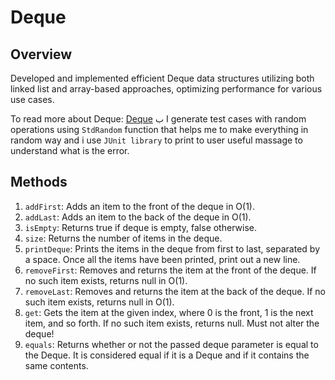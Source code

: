 # Deque

## Overview
Developed and implemented efficient Deque data structures utilizing both linked list and array-based approaches, optimizing performance for various use cases.

To read more about Deque: [Deque](https://en.wikipedia.org/wiki/Double-ended_queue)
ب
I generate test cases with random operations using `StdRandom` function that helps me to make everything in random way and i use `JUnit library` to print to user useful massage to understand what is the error.

## Methods
1. `addFirst`: Adds an item to the front of the deque in O(1).
2. `addLast`: Adds an item to the back of the deque in O(1).
3. `isEmpty`: Returns true if deque is empty, false otherwise.
4. `size`: Returns the number of items in the deque.
5. `printDeque`: Prints the items in the deque from first to last, separated by a space. Once all the items have been printed, print out a new line.
6. `removeFirst`: Removes and returns the item at the front of the deque. If no such item exists, returns null in O(1).
7. `removeLast`: Removes and returns the item at the back of the deque. If no such item exists, returns null in O(1).
8. `get`: Gets the item at the given index, where 0 is the front, 1 is the next item, and so forth. If no such item exists, returns null. Must not alter the deque!
9. `equals`: Returns whether or not the passed deque parameter is equal to the Deque. It is considered equal if it is a Deque and if it contains the same contents.
